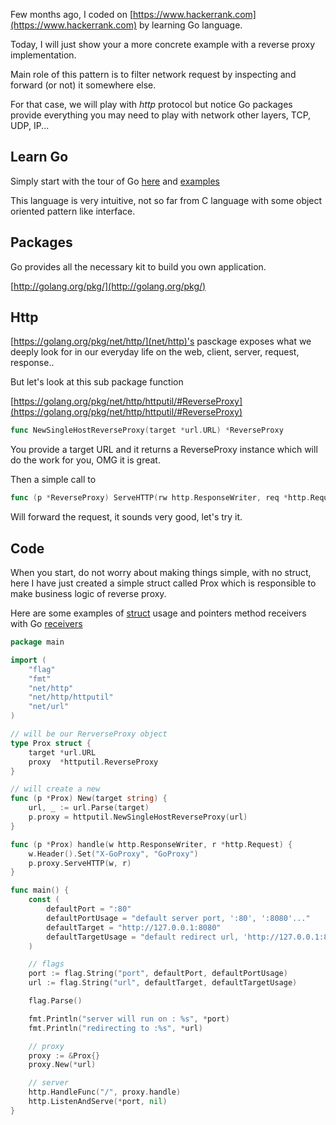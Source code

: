 Few months ago, I coded on [https://www.hackerrank.com](https://www.hackerrank.com) by learning Go language.

Today, I will just show your a more concrete example with a reverse proxy implementation.

Main role of this pattern is to filter network request by inspecting and forward (or not) it somewhere else.

For that case, we will play with *http* protocol but notice Go packages provide everything you may need to play with network other layers, TCP, UDP, IP...

## Learn Go

Simply start with the tour of Go [here](http://tour.golang.org) and [examples](https://gobyexample.com/)

This language is very intuitive, not so far from C language with some object oriented pattern like interface.

## Packages

Go provides all the necessary kit to build you own application.

[http://golang.org/pkg/](http://golang.org/pkg/)

## Http

[https://golang.org/pkg/net/http/](net/http)'s pasckage exposes what we deeply look for in our everyday life on the web, client, server, request, response..

But let's look at this sub package function

[https://golang.org/pkg/net/http/httputil/#ReverseProxy](https://golang.org/pkg/net/http/httputil/#ReverseProxy)

```go
func NewSingleHostReverseProxy(target *url.URL) *ReverseProxy
```

You provide a target URL and it returns a ReverseProxy instance which will do the work for you, OMG it is great.

Then a simple call to

```go
func (p *ReverseProxy) ServeHTTP(rw http.ResponseWriter, req *http.Request)
```

Will forward the request, it sounds very good, let's try it.

## Code

When you start, do not worry about making things simple, with no struct, here I have just created a simple struct called Prox which is responsible to make business logic of reverse proxy.

Here are some examples of [struct](https://tour.golang.org/moretypes/4) usage and pointers method receivers with Go [receivers](https://tour.golang.org/methods/1)

```go
package main

import (
	"flag"
	"fmt"
	"net/http"
	"net/http/httputil"
	"net/url"
)

// will be our RerverseProxy object
type Prox struct {
	target *url.URL
	proxy  *httputil.ReverseProxy
}

// will create a new 
func (p *Prox) New(target string) {
	url, _ := url.Parse(target)
	p.proxy = httputil.NewSingleHostReverseProxy(url)
}

func (p *Prox) handle(w http.ResponseWriter, r *http.Request) {
	w.Header().Set("X-GoProxy", "GoProxy")
	p.proxy.ServeHTTP(w, r)
}

func main() {
	const (
		defaultPort = ":80"
		defaultPortUsage = "default server port, ':80', ':8080'..."
		defaultTarget = "http://127.0.0.1:8080"
		defaultTargetUsage = "default redirect url, 'http://127.0.0.1:8080'"
	)

	// flags
	port := flag.String("port", defaultPort, defaultPortUsage)
	url := flag.String("url", defaultTarget, defaultTargetUsage)

	flag.Parse()

	fmt.Println("server will run on : %s", *port)
	fmt.Println("redirecting to :%s", *url)

	// proxy
	proxy := &Prox{}
	proxy.New(*url)

	// server
	http.HandleFunc("/", proxy.handle)
	http.ListenAndServe(*port, nil)
}

```

